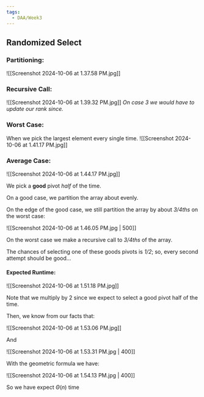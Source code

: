 ```yaml
---
tags:
  - DAA/Week3
---
```

## Randomized Select

### Partitioning:

![[Screenshot 2024-10-06 at 1.37.58 PM.jpg]]

### Recursive Call:

![[Screenshot 2024-10-06 at 1.39.32 PM.jpg]]
*On case 3 we would have to update our rank since.*

### Worst Case:
When we pick the largest element every single time.
![[Screenshot 2024-10-06 at 1.41.17 PM.jpg]]

### Average Case:

![[Screenshot 2024-10-06 at 1.44.17 PM.jpg]]

We pick a **good** pivot *half* of the time. 

On a good case, we partition the array about evenly.

On the edge of the good case, we still partition the array by about *3/4ths* on the worst case:

![[Screenshot 2024-10-06 at 1.46.05 PM.jpg | 500]]

On the worst case we make a recursive call to *3/4ths* of the array.

The chances of selecting one of these goods pivots is *1/2*; so, every second attempt should be good...
#### Expected Runtime:

![[Screenshot 2024-10-06 at 1.51.18 PM.jpg]]

Note that we multiply by 2 since we expect to select a good pivot half of the time.

Then, we know from our facts that:

![[Screenshot 2024-10-06 at 1.53.06 PM.jpg]]

And 

![[Screenshot 2024-10-06 at 1.53.31 PM.jpg | 400]]

With the geometric formula we have:

![[Screenshot 2024-10-06 at 1.54.13 PM.jpg | 400]]

So we have expect $\Theta (n)$ time